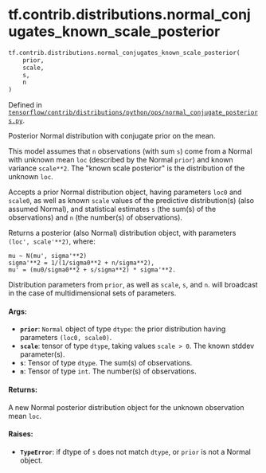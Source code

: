 <div itemscope itemtype="http://developers.google.com/ReferenceObject">
<meta itemprop="name" content="tf.contrib.distributions.normal_conjugates_known_scale_posterior" />
</div>

# tf.contrib.distributions.normal_conjugates_known_scale_posterior

``` python
tf.contrib.distributions.normal_conjugates_known_scale_posterior(
    prior,
    scale,
    s,
    n
)
```



Defined in [`tensorflow/contrib/distributions/python/ops/normal_conjugate_posteriors.py`](https://www.tensorflow.org/code/tensorflow/contrib/distributions/python/ops/normal_conjugate_posteriors.py).

Posterior Normal distribution with conjugate prior on the mean.

This model assumes that `n` observations (with sum `s`) come from a
Normal with unknown mean `loc` (described by the Normal `prior`)
and known variance `scale**2`. The "known scale posterior" is
the distribution of the unknown `loc`.

Accepts a prior Normal distribution object, having parameters
`loc0` and `scale0`, as well as known `scale` values of the predictive
distribution(s) (also assumed Normal),
and statistical estimates `s` (the sum(s) of the observations) and
`n` (the number(s) of observations).

Returns a posterior (also Normal) distribution object, with parameters
`(loc', scale'**2)`, where:

```
mu ~ N(mu', sigma'**2)
sigma'**2 = 1/(1/sigma0**2 + n/sigma**2),
mu' = (mu0/sigma0**2 + s/sigma**2) * sigma'**2.
```

Distribution parameters from `prior`, as well as `scale`, `s`, and `n`.
will broadcast in the case of multidimensional sets of parameters.

#### Args:

* <b>`prior`</b>: `Normal` object of type `dtype`:
    the prior distribution having parameters `(loc0, scale0)`.
* <b>`scale`</b>: tensor of type `dtype`, taking values `scale > 0`.
    The known stddev parameter(s).
* <b>`s`</b>: Tensor of type `dtype`. The sum(s) of observations.
* <b>`n`</b>: Tensor of type `int`. The number(s) of observations.


#### Returns:

A new Normal posterior distribution object for the unknown observation
mean `loc`.


#### Raises:

* <b>`TypeError`</b>: if dtype of `s` does not match `dtype`, or `prior` is not a
    Normal object.